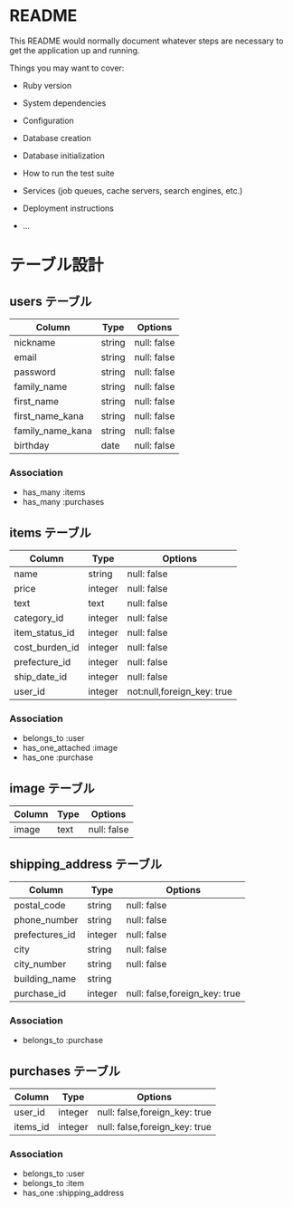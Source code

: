 # README

This README would normally document whatever steps are necessary to get the
application up and running.

Things you may want to cover:

* Ruby version

* System dependencies

* Configuration

* Database creation

* Database initialization

* How to run the test suite

* Services (job queues, cache servers, search engines, etc.)

* Deployment instructions

* ...

# テーブル設計

## users テーブル

| Column            | Type   | Options     |
| --------          | ------ | ----------- |
| nickname          | string | null: false |
| email             | string | null: false |
| password          | string | null: false |
| family_name       | string | null: false |
| first_name        | string | null: false |
| first_name_kana   | string | null: false |
| family_name_kana  | string | null: false |
| birthday          | date   | null: false |

### Association
- has_many :items
- has_many :purchases

## items テーブル

| Column            | Type     | Options           |
| ------            | ------   | -----------       |
| name              | string   | null: false       |
| price             | integer  | null: false       |
| text              | text     | null: false       |
| category_id       | integer  | null: false       |
| item_status_id    | integer  | null: false       |
| cost_burden_id    | integer  | null: false       |
| prefecture_id     | integer  | null: false       |
| ship_date_id      | integer  | null: false       |
| user_id          | integer  | not:null,foreign_key: true |

### Association
- belongs_to :user
- has_one_attached :image
- has_one :purchase

## image テーブル
| Column  | Type       | Options          |
| ------  | ---------- | ---------------- |
|  image  | text       |  null: false     |

## shipping_address テーブル

| Column | Type       | Options                   |
| ------ | ---------- | ----------------          |
|  postal_code   | string  |        null: false |
|  phone_number  | string  |        null: false |
|  prefectures_id| integer |        null: false |
|  city          | string  |        null: false |
|  city_number   | string  |        null: false |
|  building_name | string  |   |
|  purchase_id | integer |  null: false,foreign_key: true  |

### Association
- belongs_to :purchase

## purchases テーブル

| Column  | Type       | Options                        |
| ------- | ---------- | ------------------------------ |
|user_id      | integer  | null: false,foreign_key: true  |
|items_id     | integer  | null: false,foreign_key: true  |

### Association
- belongs_to :user
- belongs_to :item
- has_one :shipping_address

